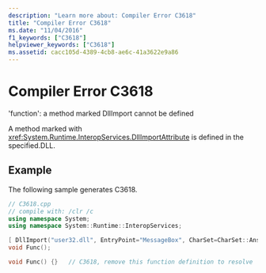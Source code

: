 ```yaml
---
description: "Learn more about: Compiler Error C3618"
title: "Compiler Error C3618"
ms.date: "11/04/2016"
f1_keywords: ["C3618"]
helpviewer_keywords: ["C3618"]
ms.assetid: cacc105d-4389-4cb8-ae6c-41a3622e9a86
---
```

# Compiler Error C3618

'function': a method marked DllImport cannot be defined

A method marked with <xref:System.Runtime.InteropServices.DllImportAttribute> is defined in the specified.DLL.

## Example

The following sample generates C3618.

```cpp
// C3618.cpp
// compile with: /clr /c
using namespace System;
using namespace System::Runtime::InteropServices;

[ DllImport("user32.dll", EntryPoint="MessageBox", CharSet=CharSet::Ansi) ]  // CHANGED
void Func();

void Func() {}   // C3618, remove this function definition to resolve
```

